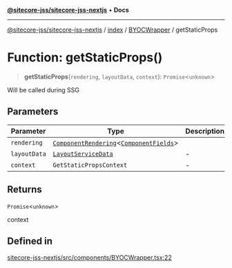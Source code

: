 [**@sitecore-jss/sitecore-jss-nextjs**](../../../../README.md) • **Docs**

***

[@sitecore-jss/sitecore-jss-nextjs](../../../../README.md) / [index](../../../README.md) / [BYOCWrapper](../README.md) / getStaticProps

# Function: getStaticProps()

> **getStaticProps**(`rendering`, `layoutData`, `context`): `Promise`\<`unknown`\>

Will be called during SSG

## Parameters

| Parameter | Type | Description |
| ------ | ------ | ------ |
| `rendering` | [`ComponentRendering`](../../../interfaces/ComponentRendering.md)\<[`ComponentFields`](../../../interfaces/ComponentFields.md)\> |  |
| `layoutData` | [`LayoutServiceData`](../../../interfaces/LayoutServiceData.md) | - |
| `context` | `GetStaticPropsContext` | - |

## Returns

`Promise`\<`unknown`\>

context

## Defined in

[sitecore-jss-nextjs/src/components/BYOCWrapper.tsx:22](https://github.com/Sitecore/jss/blob/d56062542bc79b861e80260c109b6674c65ef288/packages/sitecore-jss-nextjs/src/components/BYOCWrapper.tsx#L22)
